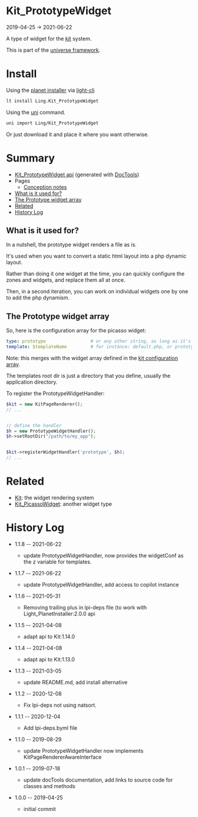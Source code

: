 Kit_PrototypeWidget
===========
2019-04-25 -> 2021-06-22



A type of widget for the [kit](https://github.com/lingtalfi/Kit) system.




This is part of the [universe framework](https://github.com/karayabin/universe-snapshot).


Install
==========
Using the [planet installer](https://github.com/lingtalfi/Light_PlanetInstaller) via [light-cli](https://github.com/lingtalfi/Light_Cli)
```bash
lt install Ling.Kit_PrototypeWidget
```

Using the [uni](https://github.com/lingtalfi/universe-naive-importer) command.
```bash
uni import Ling/Kit_PrototypeWidget
```

Or just download it and place it where you want otherwise.






Summary
===========
- [Kit_PrototypeWidget api](https://github.com/lingtalfi/Kit_PrototypeWidget/blob/master/doc/api/Ling/Kit_PrototypeWidget.md) (generated with [DocTools](https://github.com/lingtalfi/DocTools))
- Pages
    - [Conception notes](https://github.com/lingtalfi/Kit_PrototypeWidget/blob/master/doc/pages/conception-notes.md)
- [What is it used for?](#what-is-it-used-for)
- [The Prototype widget array](#the-prototype-widget-array)
- [Related](#related)
- [History Log](#history-log)


What is it used for?
----------

In a nutshell, the prototype widget renders a file as is.
 
It's used when you want to convert a static html layout into a php dynamic layout.

Rather than doing it one widget at the time, you can quickly configure the zones and widgets, and replace them all at once.

Then, in a second iteration, you can work on individual widgets one by one to add the php dynamism.



 


The Prototype widget array
----------


So, here is the configuration array for the picasso widget:

```yaml 
type: prototype                 # or any other string, as long as it's registered to the KitPageRenderer instance
template: $templateName         # for instance: default.php, or prototype.php. This is the path to the template file, relative to the templates rootDir 
``` 


Note: this merges with the widget array defined in the [kit configuration array](https://github.com/lingtalfi/Kit#the-kit-configuration-array).


The templates root dir is just a directory that you define, usually the application directory.



To register the PrototypeWidgetHandler:


```php
$kit = new KitPageRenderer();
// ...


// define the handler
$h = new PrototypeWidgetHandler();
$h->setRootDir("/path/to/my_app");


$kit->registerWidgetHandler('prototype', $h);
// ...
```



Related
========

- [Kit](https://github.com/lingtalfi/Kit): the widget rendering system 
- [Kit_PicassoWidget](https://github.com/lingtalfi/Kit_PicassoWidget): another widget type 



History Log
=============

- 1.1.8 -- 2021-06-22

    - update PrototypeWidgetHandler, now provides the widgetConf as the z variable for templates.

- 1.1.7 -- 2021-06-22

    - update PrototypeWidgetHandler, add access to copilot instance
  
- 1.1.6 -- 2021-05-31

    - Removing trailing plus in lpi-deps file (to work with Light_PlanetInstaller:2.0.0 api

- 1.1.5 -- 2021-04-08

    - adapt api to Kit:1.14.0
  
- 1.1.4 -- 2021-04-08

    - adapt api to Kit:1.13.0
  
- 1.1.3 -- 2021-03-05

    - update README.md, add install alternative

- 1.1.2 -- 2020-12-08

    - Fix lpi-deps not using natsort.

- 1.1.1 -- 2020-12-04

    - Add lpi-deps.byml file

- 1.1.0 -- 2019-08-29

    - update PrototypeWidgetHandler now implements KitPageRendererAwareInterface
    
- 1.0.1 -- 2019-07-18

    - update docTools documentation, add links to source code for classes and methods
    
- 1.0.0 -- 2019-04-25

    - initial commit